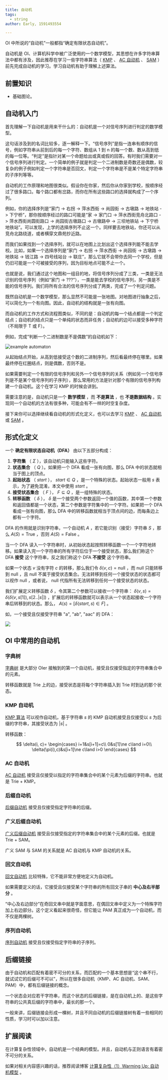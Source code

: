 ```yaml
---
title: 自动机
tags:
  - string
author: Early, 1591493554

---
```


OI 中所说的“自动机”一般都指“确定有限状态自动机”。

自动机是 OI、计算机科学中被广泛使用的一个数学模型，其思想在许多字符串算法中都有涉及，因此推荐在学习一些字符串算法（ [KMP](./kmp.md) 、 [AC 自动机](./ac-automaton.md) 、 [SAM](./sam.md) ）前先完成自动机的学习。学习自动机有助于理解上述算法。

## 前置知识

-   基础图论。

## 自动机入门

首先理解一下自动机是用来干什么的：自动机是一个对信号序列进行判定的数学模型。

这句话涉及到的名词比较多，逐一解释一下。“信号序列”是指一连串有顺序的信号，例如字符串从前到后的每一个字符、数组从 1 到 n 的每一个数、数从高到低的每一位等。“判定”是指针对某一个命题给出或真或假的回答。有时我们需要对一个信号序列进行判定。一个简单的例子就是判定一个二进制数是奇数还是偶数，较复杂的例子例如判定一个字符串是否回文，判定一个字符串是不是某个特定字符串的子序列等等。

自动机的工作原理和地图很类似。假设你在你家，然后你从你家到学校，按顺序经过了很多路口。每个路口都有岔路，而你在所有这些路口的选择就构成了一个序列。

例如，你的选择序列是“家门 -> 右拐 -> 萍水西街 -> 尚园街 -> 古墩路 -> 地铁站 -> 下宁桥”，那你按顺序经过的路口可能是“家 -> 家门口 -> 萍水西街竞舟北路口 -> 萍水西街尚圆街路口 -> 尚园街古墩路口 -> 古墩路中 -> 三坝地铁站 -> 下宁桥地铁站”。可以发现，上学的选择序列不止这一个。同样要去地铁站，你还可以从竞舟北路绕道，或者横穿文鼎苑抄近路。

而我们如果找到一个选择序列，就可以在地图上比划出这个选择序列能不能去学校。比如，如果一个选择序列是“家门 -> 右拐 -> 萍水西街 -> 尚园街 -> 古墩路 -> 地铁站 -> 钱江路 -> 四号线站台 -> 联庄”，那么它就不会带你去同一个学校，但是仍旧可能是一个可被接受的序列，因为目标地点可能不止一个。

也就是说，我们通过这个地图和一组目的地，将信号序列分成了三类，一类是无法识别的信号序列（例如“家门 -> ???”），一类是能去学校的信号序列，另一类是不能的信号序列。我们将所有合法的信号序列分成了两类，完成了一个判定问题。

既然自动机是一个数学模型，那么显然不可能是一张地图。对地图进行抽象之后，可以简化为一个有向图。因此，自动机的结构就是一张有向图。

而自动机的工作方式和流程图类似，不同的是：自动机的每一个结点都是一个判定结点；自动机的结点只是一个单纯的状态而非任务；自动机的边可以接受多种字符（不局限于 T 或 F）。

例如，完成“判断一个二进制数是不是偶数”的自动机如下：

![example automaton](./images/automaton2.png)

从起始结点开始，从高到低接受这个数的二进制序列，然后看最终停在哪里。如果最终停在红圈结点，则是偶数，否则不是。

如果需要判定一个有限的信号序列和另外一个信号序列的关系（例如另一个信号序列是不是某个信号序列的子序列），那么常用的方法是针对那个有限的信号序列构建一个自动机。这个在学习 KMP 的时候会讲到。

需要注意的是，自动机只是一个 **数学模型** ，而 **不是算法** ，也 **不是数据结构** 。实现同一个自动机的方法有很多种，可能会有不一样的时空复杂度。

接下来你可以选择继续看自动机的形式化定义，也可以去学习 [KMP](./kmp.md) 、 [AC 自动机](./ac-automaton.md) 或 [SAM](./sam.md) 。

## 形式化定义

一个 **确定有限状态自动机（DFA）** 由以下五部分构成：

1.   **字符集** （ $\Sigma$ ），该自动机只能输入这些字符。
2.   **状态集合** （ $Q$ ）。如果把一个 DFA 看成一张有向图，那么 DFA 中的状态就相当于图上的顶点。
3.   **起始状态** （ $start$ ）， $start\in Q$ ，是一个特殊的状态。起始状态一般用 $s$ 表示，为了避免混淆，本文中使用 $start$ 。
4.   **接受状态集合** （ $F$ ）， $F\subseteq Q$ ，是一组特殊的状态。
5.   **转移函数** （ $\delta$ ）， $\delta$ 是一个接受两个参数返回一个值的函数，其中第一个参数和返回值都是一个状态，第二个参数是字符集中的一个字符。如果把一个 DFA 看成一张有向图，那么 DFA 中的转移函数就相当于顶点间的边，而每条边上都有一个字符。

DFA 的作用就是识别字符串，一个自动机 $A$ ，若它能识别（接受）字符串 $S$ ，那么 $A(S)=\mathrm{True}$ ，否则 $A(S)=\mathrm{False}$ 。

当一个 DFA 读入一个字符串时，从初始状态起按照转移函数一个一个字符地转移。如果读入完一个字符串的所有字符后位于一个接受状态，那么我们称这个 DFA **接受** 这个字符串，反之我们称这个 DFA **不接受** 这个字符串。

如果一个状态 $v$ 没有字符 $c$ 的转移，那么我们令 $\delta(v,c)=\mathrm{null}$ ，而 $\mathrm{null}$ 只能转移到 $\mathrm{null}$ ，且 $\mathrm{null}$ 不属于接受状态集合。无法转移到任何一个接受状态的状态都可以视作 $\mathrm{null}$ ，或者说， $\mathrm{null}$ 代指所有无法转移到任何一个接受状态的状态。

我们扩展定义转移函数 $\delta$ ，令其第二个参数可以接收一个字符串： $\delta(v,s)=\delta(\delta(v,s[1]),s[2..|s|])$ ，扩展后的转移函数就可以表示从一个状态起接收一个字符串后转移到的状态。那么， $A(s)=[\delta(start,s)\in F]$ 。

如，一个接受且仅接受字符串 "a", "ab", "aac" 的 DFA：

![](./images/automaton1.png)

## OI 中常用的自动机

### 字典树

 [字典树](./trie.md) 是大部分 OIer 接触到的第一个自动机，接受且仅接受指定的字符串集合中的元素。

转移函数就是 Trie 上的边，接受状态是将每个字符串插入到 Trie 时到达的那个状态。

### KMP 自动机

 [KMP 算法](./kmp.md) 可以视作自动机，基于字符串 $s$ 的 KMP 自动机接受且仅接受以 $s$ 为后缀的字符串，其接受状态为 $|s|$ 。

转移函数：

$$
\delta(i, c)=
\begin{cases}
i+1&s[i+1]=c\\
0&s[1]\ne c\land i=0\\
\delta(\pi(i),c)&s[i+1]\ne c\land i>0
\end{cases}
$$

### AC 自动机

 [AC 自动机](./ac-automaton.md) 接受且仅接受以指定的字符串集合中的某个元素为后缀的字符串。也就是 Trie + KMP。

### 后缀自动机

 [后缀自动机](./sam.md) 接受且仅接受指定字符串的后缀。

### 广义后缀自动机

 [广义后缀自动机](./general-sam.md) 接受且仅接受指定的字符串集合中的某个元素的后缀。也就是 Trie + SAM。

广义 SAM 与 SAM 的关系就是 AC 自动机与 KMP 自动机的关系。

### 回文自动机

 [回文自动机](./pam.md) 比较特殊，它不能非常方便地定义为自动机。

如果需要定义的话，它接受且仅接受某个字符串的所有回文子串的 **中心及右半部分** 。

“中心及右边部分”在奇回文串中就是字面意思，在偶回文串中定义为一个特殊字符加上右边部分。这个定义看起来很奇怪，但它能让 PAM 真正成为一个自动机，而不仅是两棵树。

### 序列自动机

 [序列自动机](./seq-automaton.md) 接受且仅接受指定字符串的子序列。

## 后缀链接

由于自动机和匹配有着密不可分的关系，而匹配的一个基本思想是“这个串不行，就试试它的后缀可不可以”，所以在很多自动机（KMP、AC 自动机、SAM、PAM）中，都有后缀链接的概念。

一个状态会对应若干字符串，而这个状态的后缀链接，是在自动机上的、是这些字符串的公共真后缀的字符串中，最长的那一个。

一般来讲，后缀链接会形成一棵树，并且不同自动机的后缀链接树有着一些相同的性质，学习时可以加以注意。

## 扩展阅读

在计算复杂性领域中，自动机是一个经典的模型。并且，自动机与正则语言有着密不可分的关系。

如果对相关内容感兴趣的话，推荐阅读博客 [计算复杂性（1）Warming Up: 自动机模型](https://lingeros-tot.github.io/2019/03/05/Warming-Up-自动机模型/) 。
